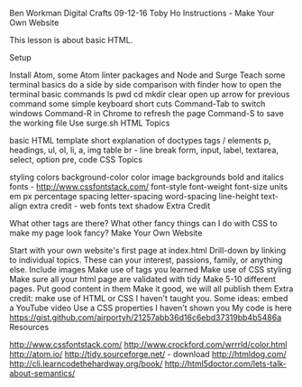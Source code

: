 Ben Workman
Digital Crafts
09-12-16
Toby Ho
Instructions -
Make Your Own Website

This lesson is about basic HTML.

Setup

Install Atom, some Atom linter packages and Node and Surge
Teach some terminal basics
do a side by side comparison with finder
how to open the terminal
basic commands
ls
pwd
cd
mkdir
clear
open
up arrow for previous command
some simple keyboard short cuts
Command-Tab to switch windows
Command-R in Chrome to refresh the page
Command-S to save the working file
Use surge.sh
HTML Topics

basic HTML template
short explanation of doctypes
tags / elements
p, headings, ul, ol, li, a, img
table
br - line break
form, input, label, textarea, select, option
pre, code
CSS Topics

styling
colors
background-color
color
image backgrounds
bold and italics
fonts - http://www.cssfontstack.com/
font-style
font-weight
font-size
units
em
px
percentage
spacing
letter-spacing
word-spacing
line-height
text-align
extra credit - web fonts
text shadow
Extra Credit

What other tags are there?
What other fancy things can I do with CSS to make my page look fancy?
Make Your Own Website

Start with your own website's first page at index.html
Drill-down by linking to individual topics. These can your interest, passions, family, or anything else.
Include images
Make use of tags you learned
Make use of CSS styling
Make sure all your html page are validated with tidy
Make 5-10 different pages. Put good content in them
Make it good, we will all publish them
Extra credit: make use of HTML or CSS I haven't taught you. Some ideas:
embed a YouTube video
Use a CSS properties I haven't shown you
My code is here https://gist.github.com/airportyh/21257abb36d16c6ebd37319bb4b5486a
Resources

http://www.cssfontstack.com/
http://www.crockford.com/wrrrld/color.html
http://atom.io/
http://tidy.sourceforge.net/ - download
http://htmldog.com/
http://cli.learncodethehardway.org/book/
http://html5doctor.com/lets-talk-about-semantics/
